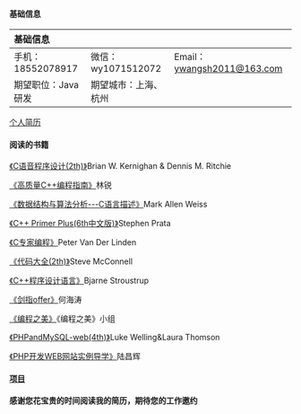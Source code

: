 #### 基础信息
| 基础信息 |  |  |
| :-----| :---- | :---- |
| 手机：18552078917 | 微信：wy1071512072 | Email：ywangsh2011@163.com |
| 期望职位：Java研发 | 期望城市：上海、杭州 |  |

[个人简历](http://ywang2014.github.io/ "请看我的详细简历")
  
#### 阅读的书籍
  [《C语音程序设计(2th)》]()Brian W. Kernighan & Dennis M. Ritchie
  
  [《高质量C++编程指南》]()林锐
  
  [《数据结构与算法分析---C语言描述》](https://github.com/ywang2014/Rookie/blob/master/Blogs/DS%26A/DS%26%26AA-Weiss.md)Mark Allen Weiss
  
  [《C++ Primer Plus(6th中文版)》](https://github.com/ywang2014/ProgramLearning/tree/master/C%2B%2B/C%2B%2Bprimer)Stephen Prata
  
  [《C专家编程》](https://github.com/ywang2014/ProgramLearning/tree/master/C-algorithm/c_experts)Peter Van Der Linden 
  
  [《代码大全(2th)》](https://github.com/ywang2014/ProgramLearning/tree/master/C%2B%2B/CodeComplete)Steve McConnell
 
  [《C++程序设计语言》](https://github.com/ywang2014/ProgramLearning/tree/master/C%2B%2B/The_C%2B%2B_Programming_language)Bjarne Stroustrup
  
  [《剑指offer》](https://github.com/ywang2014/ProgramLearning/tree/master/C%2B%2B/swordOffer/book)何海涛
  
  [《编程之美》]()《编程之美》小组
  
  [《PHPandMySQL-web(4th)》](https://github.com/ywang2014/ProgramLearning/tree/master/web/PHPandMySQL-web)Luke Welling&Laura Thomson
  
  [《PHP开发WEB网站实例导学》](https://github.com/ywang2014/ProgramLearning/tree/master/web/PHP-web-development)陆昌辉
  
#### [项目](https://github.com/ywang2014/ProgramLearning/tree/master/Project)


**感谢您花宝贵的时间阅读我的简历，期待您的工作邀约**
  
  
  
